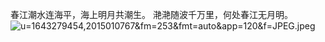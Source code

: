 春江潮水连海平，海上明月共潮生。
滟滟随波千万里，何处春江无月明。
![u=1643279454,2015010767&fm=253&fmt=auto&app=120&f=JPEG.jpeg](https://github.com/tianpengwan/tianpengwan.github.io/assets/102905945/a765d1ef-837b-40a3-80f4-5ce95a539a1f)

